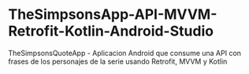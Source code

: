 # TheSimpsonsApp-API-MVVM-Retrofit-Kotlin-Android-Studio

TheSimpsonsQuoteApp - Aplicacion Android que consume una API con frases de los personajes de la serie usando Retrofit, MVVM y Kotlin
